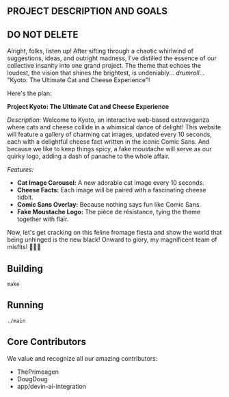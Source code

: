 ## PROJECT DESCRIPTION AND GOALS
## DO NOT DELETE
Alright, folks, listen up! After sifting through a chaotic whirlwind of suggestions, ideas, and outright madness, I've distilled the essence of our collective insanity into one grand project. The theme that echoes the loudest, the vision that shines the brightest, is undeniably... *drumroll*... \"Kyoto: The Ultimate Cat and Cheese Experience\"!

Here's the plan:

**Project Kyoto: The Ultimate Cat and Cheese Experience**

*Description:*
Welcome to Kyoto, an interactive web-based extravaganza where cats and cheese collide in a whimsical dance of delight! This website will feature a gallery of charming cat images, updated every 10 seconds, each with a delightful cheese fact written in the iconic Comic Sans. And because we like to keep things spicy, a fake moustache will serve as our quirky logo, adding a dash of panache to the whole affair.

*Features:*
- **Cat Image Carousel:** A new adorable cat image every 10 seconds.
- **Cheese Facts:** Each image will be paired with a fascinating cheese tidbit.
- **Comic Sans Overlay:** Because nothing says fun like Comic Sans.
- **Fake Moustache Logo:** The pièce de résistance, tying the theme together with flair.

Now, let's get cracking on this feline fromage fiesta and show the world that being unhinged is the new black! Onward to glory, my magnificent team of misfits! 🧀🐱🎩

## Building
```
make
```

## Running
```
./main
```

## Core Contributors
We value and recognize all our amazing contributors:
- ThePrimeagen
- DougDoug
- app/devin-ai-integration
